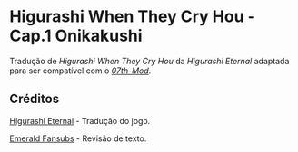 # Higurashi When They Cry Hou - Cap.1 Onikakushi

Tradução de _Higurashi When They Cry Hou_ da _Higurashi Eternal_ adaptada para ser compatível com o [_07th-Mod_](https://07th-mod.com).

## Créditos

[Higurashi Eternal](https://higurashieternal.wordpress.com/) - Tradução do jogo.

[Emerald Fansubs](https://efs-subs.blogspot.com/) - Revisão de texto.

